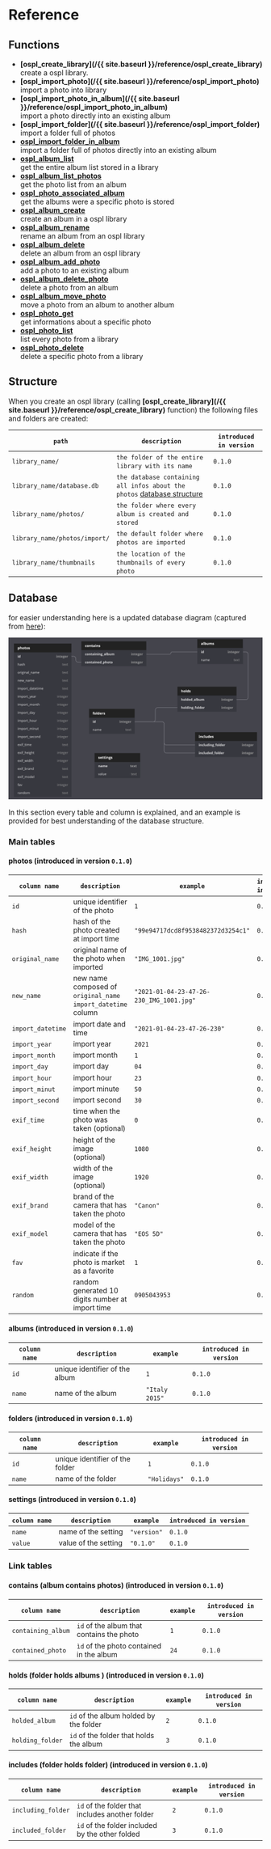 # Reference
## Functions
- **[ospl_create_library](/{{ site.baseurl }}/reference/ospl_create_library)**  
	create a ospl library.
- **[ospl_import_photo](/{{ site.baseurl }}/reference/ospl_import_photo)**  
	import a photo into library
- **[ospl_import_photo_in_album](/{{ site.baseurl }}/reference/ospl_import_photo_in_album)**  
	import a photo directly into an existing album
- **[ospl_import_folder](/{{ site.baseurl }}/reference/ospl_import_folder)**  
	import a folder full of photos
- **[ospl_import_folder_in_album]()**  
	import a folder full of photos directly into an existing album
- **[ospl_album_list]()**  
	get the entire album list stored in a library
- **[ospl_album_list_photos]()**  
	get the photo list from an album
- **[ospl_photo_associated_album]()**  
	get the albums were a specific photo is stored
- **[ospl_album_create]()**  
	create an album in a ospl library
- **[ospl_album_rename]()**  
	rename an album from an ospl library
- **[ospl_album_delete]()**  
	delete an album from an ospl library
- **[ospl_album_add_photo]()**  
	add a photo to an existing album
- **[ospl_album_delete_photo]()**  
	delete a photo from an album
- **[ospl_album_move_photo]()**  
	move a photo from an album to another album
- **[ospl_photo_get]()**  
	get informations about a specific photo
- **[ospl_photo_list]()**  
	list every photo from a library
- **[ospl_photo_delete]()**  
	delete a specific photo from a library

## Structure
When you create an ospl library (calling **[ospl_create_library](/{{ site.baseurl }}/reference/ospl_create_library)** function) the following files and folders are created:

| ``path``                          | ``description``                                              | ``introduced in version`` |
| --------------------------------- | ------------------------------------------------------------ | ---------------------- |
| ``library_name/``                 | ``the folder of the entire library with its name``           | ``0.1.0``              |
| ``library_name/database.db``      | ``the database containing all infos about the photos`` [database structure](#database) | ``0.1.0``              |
| ``library_name/photos/``        | ``the folder where every album is created and stored``       | ``0.1.0``              |
| ``library_name/photos/import/`` | ``the default folder where photos are imported``           | ``0.1.0``              |
| ``library_name/thumbnails``       | ``the location of the thumbnails of every photo``          | ``0.1.0``              |

## Database

for easier understanding here is a updated database diagram (captured from [here](https://dbdiagram.io/d/5ec97ad039d18f5553ffa8cf)):

![database_diagram.png](https://raw.githubusercontent.com/AngeloFrangione/libospl/master/database_diagram.png)

In this section every table and column is explained, and an example is provided for best understanding of the database structure.

### Main tables

#### photos (introduced in version ``0.1.0``)

| ``column name``     | ``description``                                              | ``example``                                | ``introduced in version`` |
| ------------------- | ------------------------------------------------------------ | ------------------------------------------ | ---------------------- |
| ``id``              | unique identifier of the photo                             | ``1``                                      | ``0.1.0``              |
| ``hash``            | hash of the photo created at import time                   | ``"99e94717dcd8f9538482372d3254c1"``       | ``0.1.0``              |
| ``original_name``   | original name of the photo when imported                   | ``"IMG_1001.jpg"``                         | ``0.1.0``              |
| ``new_name``        | new name composed of ``original_name`` ``import_datetime`` column | ``"2021-01-04-23-47-26-230_IMG_1001.jpg"`` | ``0.1.0``              |
| ``import_datetime`` | import date and time                                         | ``"2021-01-04-23-47-26-230"``              | ``0.1.0``              |
| ``import_year``     | import year                                                  | ``2021``                                   | ``0.1.0``              |
| ``import_month``    | import month                                                 | ``1``                                      | ``0.1.0``              |
| ``import_day``      | import day                                                   | ``04``                                     | ``0.1.0``              |
| ``import_hour``     | import hour                                                  | ``23``                                     | ``0.1.0``              |
| ``import_minut``    | import minute                                                | ``50``                                     | ``0.1.0``              |
| ``import_second``   | import second                                                | ``30``                                     | ``0.1.0``              |
| ``exif_time``       | time when the photo was taken (optional)                   | ``0``                                      | ``0.1.0``              |
| ``exif_height``     | height of the image (optional)                               | ``1080``                                   | ``0.1.0``              |
| ``exif_width``      | width of the image (optional)                                | ``1920``                                   | ``0.1.0``              |
| ``exif_brand``      | brand of the camera that has taken the photo               | ``"Canon"``                                | ``0.1.0``              |
| ``exif_model``      | model of the camera that has taken the photo               | ``"EOS 5D"``                               | ``0.1.0``              |
| ``fav``             | indicate if the photo is market as a favorite              | ``1``                                      | ``0.1.0``              |
| ``random``          | random generated 10 digits number at import time             | ``0905043953``                             | ``0.1.0``              |

#### albums (introduced in version ``0.1.0``)

| ``column name`` | ``description``                | ``example``      | ``introduced in version`` |
| --------------- | ------------------------------ | ---------------- | ---------------------- |
| ``id``          | unique identifier of the album | ``1``            | ``0.1.0``              |
| ``name``        | name of the album              | ``"Italy 2015"`` | ``0.1.0``              |

#### folders (introduced in version ``0.1.0``)

| ``column name`` | ``description``                 | ``example``    | ``introduced in version`` |
| --------------- | ------------------------------- | -------------- | ---------------------- |
| ``id``          | unique identifier of the folder | ``1``          | ``0.1.0``              |
| ``name``        | name of the folder              | ``"Holidays"`` | ``0.1.0``              |

#### settings (introduced in version ``0.1.0``)

| ``column name`` | ``description``      | ``example``   | ``introduced in version`` |
| --------------- | -------------------- | ------------- | ---------------------- |
| ``name``        | name of the setting  | ``"version"`` | ``0.1.0``              |
| ``value``       | value of the setting | ``"0.1.0"``   | ``0.1.0``              |

### Link tables

#### contains  (album contains photos) (introduced in version ``0.1.0``)

| ``column name``       | ``description``                               | ``example`` | ``introduced in version`` |
| --------------------- | --------------------------------------------- | ----------- | ---------------------- |
| ``containing_album``  | ``id`` of the album that contains the photo | ``1``       | ``0.1.0``              |
| ``contained_photo`` | ``ìd`` of the photo contained in the album  | ``24``      | ``0.1.0``              |

#### holds (folder holds albums ) (introduced in version ``0.1.0``)

| ``column name``    | ``description``                           | ``example`` | ``introduced in version`` |
| ------------------ | ----------------------------------------- | ----------- | ---------------------- |
| ``holded_album``   | ``id`` of the album holded by the folder  | ``2``       | ``0.1.0``              |
| ``holding_folder`` | ``id`` of the folder that holds the album | ``3``       | ``0.1.0``              |

#### includes  (folder holds folder) (introduced in version ``0.1.0``)

| ``column name``      | ``description``                                   | ``example`` | ``introduced in version`` |
| -------------------- | ------------------------------------------------- | ----------- | ---------------------- |
| ``including_folder`` | ``id`` of the folder that includes another folder | ``2``       | ``0.1.0``              |
| ``included_folder``  | ``id`` of the folder included by the other folded | ``3``       | ``0.1.0``              |

